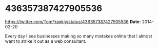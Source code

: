 # 436357387427905536
https://twitter.com/TomFrankly/status/436357387427905536
**Date:** 2014-02-20

Every day I see businesses making so many mistakes online that I almost want to strike it out as a web consultant.
